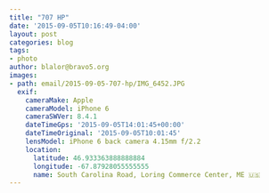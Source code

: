 ```yaml
---
title: "707 HP"
date: '2015-09-05T10:16:49-04:00'
layout: post
categories: blog
tags:
- photo
author: blalor@bravo5.org
images:
- path: email/2015-09-05-707-hp/IMG_6452.JPG
  exif:
    cameraMake: Apple
    cameraModel: iPhone 6
    cameraSWVer: 8.4.1
    dateTimeGps: '2015-09-05T14:01:45+00:00'
    dateTimeOriginal: '2015-09-05T10:01:45'
    lensModel: iPhone 6 back camera 4.15mm f/2.2
    location:
      latitude: 46.933363888888884
      longitude: -67.87928055555555
      name: South Carolina Road, Loring Commerce Center, ME 🇺🇸
---
```




